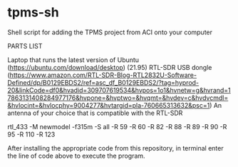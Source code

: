 # tpms-sh
Shell script for adding the TPMS project from ACI onto your computer

PARTS LIST

Laptop that runs the latest version of Ubuntu (https://ubuntu.com/download/desktop)
(21.95) RTL-SDR USB dongle (https://www.amazon.com/RTL-SDR-Blog-RTL2832U-Software-Defined/dp/B0129EBDS2/ref=asc_df_B0129EBDS2/?tag=hyprod-20&linkCode=df0&hvadid=309707619534&hvpos=1o1&hvnetw=g&hvrand=17863131408284977176&hvpone=&hvptwo=&hvqmt=&hvdev=c&hvdvcmdl=&hvlocint=&hvlocphy=9004277&hvtargid=pla-760665313632&psc=1)
An antenna of your choice that is compatible with the RTL-SDR


rtl_433 -M newmodel -f315m  -S all -R 59 -R 60 -R 82 -R 88 -R 89 -R 90 -R 95 -R 110 -R 123

After installing the appropriate code from this repository, in terminal enter the line of code above to execute the program.
